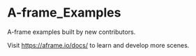 # A-frame_Examples
A-frame examples built by new contributors.

Visit https://aframe.io/docs/ to learn and develop more scenes.
